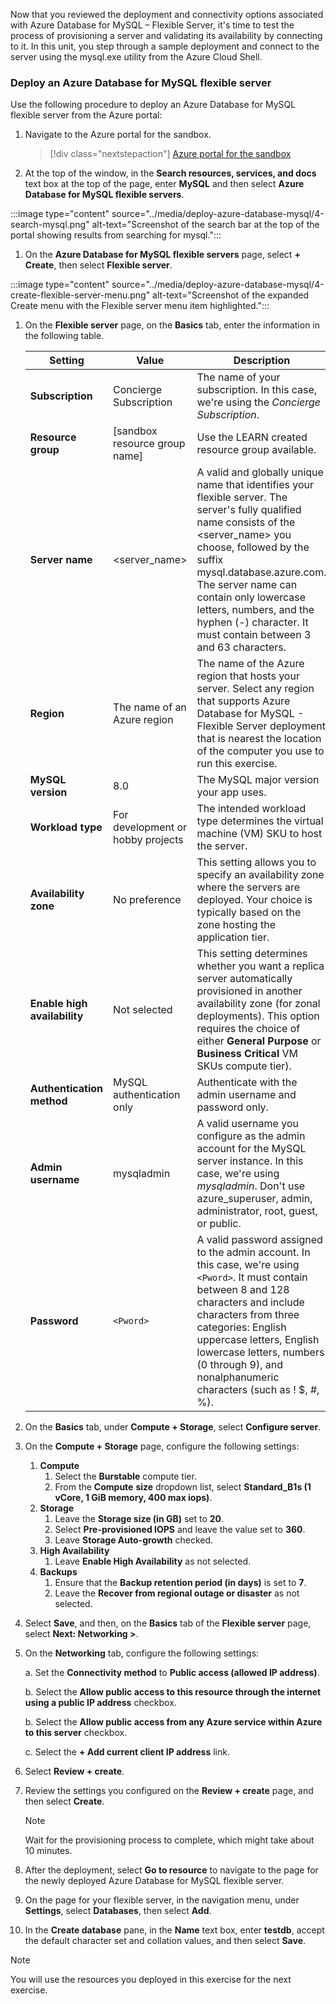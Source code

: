 Now that you reviewed the deployment and connectivity options associated with Azure Database for MySQL – Flexible Server, it's time to test the process of provisioning a server and validating its availability by connecting to it. In this unit, you step through a sample deployment and connect to the server using the mysql.exe utility from the Azure Cloud Shell.

### Deploy an Azure Database for MySQL flexible server

Use the following procedure to deploy an Azure Database for MySQL flexible server from the Azure portal:

1. Navigate to the Azure portal for the sandbox.

   > [!div class="nextstepaction"]
   > [Azure portal for the sandbox](https://portal.azure.com/learn.docs.microsoft.com?azure-portal=true)

1. At the top of the window, in the **Search resources, services, and docs** text box at the top of the page, enter **MySQL** and then select **Azure Database for MySQL flexible servers**.

:::image type="content" source="../media/deploy-azure-database-mysql/4-search-mysql.png" alt-text="Screenshot of the search bar at the top of the portal showing results from searching for mysql.":::

1. On the **Azure Database for MySQL flexible servers** page, select **+ Create**, then select **Flexible server**.

:::image type="content" source="../media/deploy-azure-database-mysql/4-create-flexible-server-menu.png" alt-text="Screenshot of the expanded Create menu with the Flexible server menu item highlighted.":::

1. On the **Flexible server** page, on the **Basics** tab, enter the information in the following table.

   | **Setting** | **Value** | **Description** |
   | --- | --- | --- |
   | **Subscription** | Concierge Subscription | The name of your subscription. In this case, we're using the *Concierge Subscription*. |
   | **Resource group** | <rgn>[sandbox resource group name]</rgn> | Use the LEARN created resource group available. |
   | **Server name** | <server_name> | A valid and globally unique name that identifies your flexible server. The server's fully qualified name consists of the <server_name> you choose, followed by the suffix mysql.database.azure.com. The server name can contain only lowercase letters, numbers, and the hyphen (-) character. It must contain between 3 and 63 characters. |
   | **Region** | The name of an Azure region | The name of the Azure region that hosts your server. Select any region that supports Azure Database for MySQL - Flexible Server deployment that is nearest the location of the computer you use to run this exercise. |
   | **MySQL version** | 8.0 | The MySQL major version your app uses. |
   | **Workload type** | For development or hobby projects | The intended workload type determines the virtual machine (VM) SKU to host the server. |
   | **Availability zone** | No preference | This setting allows you to specify an availability zone where the servers are deployed. Your choice is typically based on the zone hosting the application tier. |
   | **Enable high availability** | Not selected | This setting determines whether you want a replica server automatically provisioned in another availability zone (for zonal deployments). This option requires the choice of either **General Purpose** or **Business Critical** VM SKUs compute tier). |
   | **Authentication method** | MySQL authentication only | Authenticate with the admin username and password only. |
   | **Admin username** | mysqladmin | A valid username you configure as the admin account for the MySQL server instance. In this case, we're using *mysqladmin*. Don't use azure_superuser, admin, administrator, root, guest, or public. |
   | **Password** | `<Pword>` | A valid password assigned to the admin account. In this case, we're using `<Pword>`. It must contain between 8 and 128 characters and include characters from three categories: English uppercase letters, English lowercase letters, numbers (0 through 9), and nonalphanumeric characters (such as ! $, #, %). |

1. On the **Basics** tab, under **Compute + Storage**, select **Configure server**.

1. On the **Compute + Storage** page, configure the following settings:
    1. **Compute**
        1. Select the **Burstable** compute tier.
        1. From the **Compute** **size** dropdown list, select **Standard_B1s (1 vCore, 1 GiB memory, 400 max iops)**.
    1. **Storage**
       1. Leave the **Storage size (in GB)** set to **20**.
       1. Select **Pre-provisioned IOPS** and leave the value set to **360**.
       1. Leave **Storage Auto-growth** checked.
    1. **High Availability**
       1. Leave **Enable High Availability** as not selected.
    1. **Backups**
       1. Ensure that the **Backup retention period (in days)** is set to **7**.
       1. Leave the **Recover from regional outage or disaster** as not selected.

1. Select **Save**, and then, on the **Basics** tab of the **Flexible server** page, select **Next: Networking >**.

1. On the **Networking** tab, configure the following settings:

    a. Set the **Connectivity method** to **Public access (allowed IP address)**.

    b. Select the **Allow public access to this resource through the internet using a public IP address** checkbox.

    b. Select the **Allow public access from any Azure service within Azure to this server** checkbox.

    c. Select the **+ Add current client IP address** link.

1. Select **Review + create**.

1. Review the settings you configured on the **Review + create** page, and then select **Create**.

    > [!NOTE]  
    > Wait for the provisioning process to complete, which might take about 10 minutes.

1. After the deployment, select **Go to resource** to navigate to the page for the newly deployed Azure Database for MySQL flexible server.

1. On the page for your flexible server, in the navigation menu, under **Settings**, select **Databases**, then select **Add**.

1. In the **Create database** pane, in the **Name** text box, enter **testdb**, accept the default character set and collation values, and then select **Save**.

> [!NOTE]  
> You will use the resources you deployed in this exercise for the next exercise.

